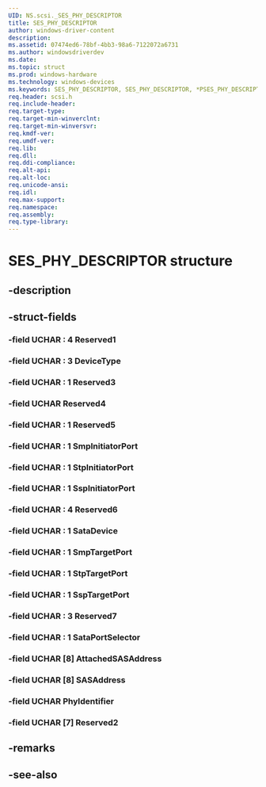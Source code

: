 ```yaml
---
UID: NS.scsi._SES_PHY_DESCRIPTOR
title: SES_PHY_DESCRIPTOR
author: windows-driver-content
description: 
ms.assetid: 07474ed6-78bf-4bb3-98a6-7122072a6731
ms.author: windowsdriverdev
ms.date: 
ms.topic: struct
ms.prod: windows-hardware
ms.technology: windows-devices
ms.keywords: SES_PHY_DESCRIPTOR, SES_PHY_DESCRIPTOR, *PSES_PHY_DESCRIPTOR
req.header: scsi.h
req.include-header:
req.target-type:
req.target-min-winverclnt:
req.target-min-winversvr:
req.kmdf-ver:
req.umdf-ver:
req.lib:
req.dll:
req.ddi-compliance:
req.alt-api:
req.alt-loc:
req.unicode-ansi:
req.idl:
req.max-support:
req.namespace:
req.assembly:
req.type-library:
---
```


# SES_PHY_DESCRIPTOR structure

## -description



## -struct-fields

### -field UCHAR  : 4 Reserved1			
 	
### -field UCHAR  : 3 DeviceType			
 	
### -field UCHAR  : 1 Reserved3			
 	
### -field UCHAR Reserved4			
 	
### -field UCHAR  : 1 Reserved5			
 	
### -field UCHAR  : 1 SmpInitiatorPort			
 	
### -field UCHAR  : 1 StpInitiatorPort			
 	
### -field UCHAR  : 1 SspInitiatorPort			
 	
### -field UCHAR  : 4 Reserved6			
 	
### -field UCHAR  : 1 SataDevice			
 	
### -field UCHAR  : 1 SmpTargetPort			
 	
### -field UCHAR  : 1 StpTargetPort			
 	
### -field UCHAR  : 1 SspTargetPort			
 	
### -field UCHAR  : 3 Reserved7			
 	
### -field UCHAR  : 1 SataPortSelector			
 	
### -field UCHAR [8] AttachedSASAddress			
 	
### -field UCHAR [8] SASAddress			
 	
### -field UCHAR PhyIdentifier			
 	
### -field UCHAR [7] Reserved2			
 	
## -remarks

## -see-also